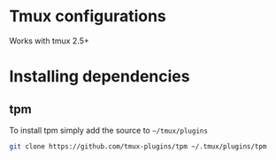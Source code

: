 # Tmux configurations
Works with tmux 2.5+

# Installing dependencies

## tpm
To install tpm simply add the source to `~/tmux/plugins`

```sh
git clone https://github.com/tmux-plugins/tpm ~/.tmux/plugins/tpm
```
